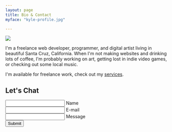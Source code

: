 ```yaml
---
layout: page
title: Bio & Contact
myface: "kyle-profile.jpg"

---
```

<img class="myface" src="{{ site.cloudinary_url }}/w_250/{{ page.myface }}">

I'm a freelance web developer, programmer, and digital artist living in beautiful Santa Cruz, California.
When I'm not making websites and drinking lots of coffee, I'm probably working on art, getting lost in indie video games, or checking out some local music.

I'm available for freelance work, check out my [services](/services/).

## Let's Chat

<form action="https://formspree.io/kyle@kylegrover.com" method="POST" class="contact-form floating-labels">
   <div class="form-field-row">
      <div class="form-field">
         <input id="name" class="input-text" type="text" required>
         <label for="name">Name</label>
      </div>
      <div class="form-field">
         <input id="_replyto" class="input-text" type="email" required>
         <label for="email">E-mail</label>
      </div>
   </div>
   <div class="form-field">
      <input id="message" class="input-text" type="text" required>
      <label for="message">Message</label>
   </div>
   <div class="form-field align-center">
      <input class="submit-btn" type="submit" value="Submit">
   </div>
    <input style="display: none" name="_gotcha">
    <input style="display: none" name="_next" value="/thanks/">
</form>

<script>
jQuery(document).ready(function($){
  $( 'form.floating-labels input' ).keyup(function() {
    if( $(this).val() ) {
        $(this).addClass('not-empty');
    } else {
        $(this).removeClass('not-empty');
    }
  });
})
</script>
